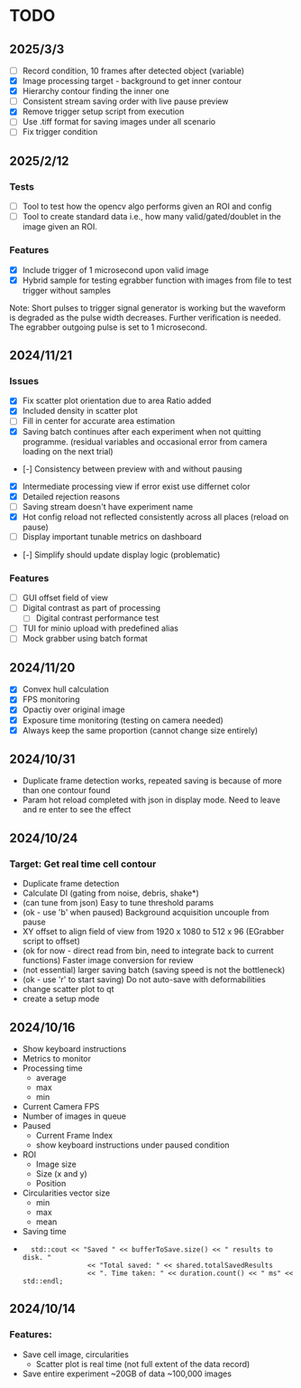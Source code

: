 # TODO
## 2025/3/3
- [ ] Record condition, 10 frames after detected object (variable)
- [x] Image processing target - background to get inner contour
- [x] Hierarchy contour finding the inner one
- [ ] Consistent stream saving order with live pause preview
- [x] Remove trigger setup script from execution 
- [ ] Use .tiff format for saving images under all scenario 
- [ ] Fix trigger condition
## 2025/2/12
### Tests
- [ ] Tool to test how the opencv algo performs given an ROI and config
- [ ] Tool to create standard data i.e., how many valid/gated/doublet in the image given an ROI. 
### Features
- [x] Include trigger of 1 microsecond upon valid image
- [x] Hybrid sample for testing egrabber function with images from file to test trigger without samples

Note: Short pulses to trigger signal generator is working but the waveform is degraded as the pulse width decreases. Further verification is needed. The egrabber outgoing pulse is set to 1 microsecond.

## 2024/11/21
### Issues
- [x] Fix scatter plot orientation due to area Ratio added
- [x] Included density in scatter plot
- [ ] Fill in center for accurate area estimation
- [x] Saving batch continues after each experiment when not quitting programme. (residual variables and occasional error from camera loading on the next trial)
- [-] Consistency between preview with and without pausing
- [x] Intermediate processing view if error exist use differnet color
- [x] Detailed rejection reasons
- [ ] Saving stream doesn't have experiment name 
- [x] Hot config reload not reflected consistently across all places (reload on pause)
- [ ] Display important tunable metrics on dashboard
- [-] Simplify should update display logic (problematic)
### Features
- [ ] GUI offset field of view
- [ ] Digital contrast as part of processing
  - [ ] Digital contrast performance test
- [ ] TUI for minio upload with predefined alias 
- [ ] Mock grabber using batch format
## 2024/11/20
- [x] Convex hull calculation
- [x] FPS monitoring
- [x] Opactiy over original image
- [x] Exposure time monitoring (testing on camera needed)
- [x] Always keep the same proportion (cannot change size entirely)

## 2024/10/31
- Duplicate frame detection works, repeated saving is because of more than one contour found
- Param hot reload completed with json in display mode. Need to leave and re enter to see the effect

## 2024/10/24
### Target: Get real time cell contour
- Duplicate frame detection
- Calculate DI (gating from noise, debris, shake*)
- (can tune from json) Easy to tune threshold params 
- (ok - use 'b' when paused) Background acquisition uncouple from pause
- XY offset to align field of view from 1920 x 1080 to 512 x 96 (EGrabber script to offset)
- (ok for now - direct read from bin, need to integrate back to current functions) Faster image conversion for review
- (not essential) larger saving batch (saving speed is not the bottleneck)
- (ok - use 'r' to start saving) Do not auto-save with deformabilities
- change scatter plot to qt
- create a setup mode




## 2024/10/16
- Show keyboard instructions
- Metrics to monitor
- Processing time
  - average
  - max
  - min
- Current Camera FPS
- Number of images in queue
- Paused
  - Current Frame Index
  - show keyboard instructions under paused condition 
- ROI
  - Image size
  - Size (x and y)
  - Position
- Circularities vector size 
  - min
  - max
  - mean
- Saving time
-       std::cout << "Saved " << bufferToSave.size() << " results to disk. "
                      << "Total saved: " << shared.totalSavedResults
                      << ". Time taken: " << duration.count() << " ms" << std::endl;
## 2024/10/14
### Features:
- Save cell image, circularities
  - Scatter plot is real time (not full extent of the data record)
- Save entire experiment ~20GB of data ~100,000 images
